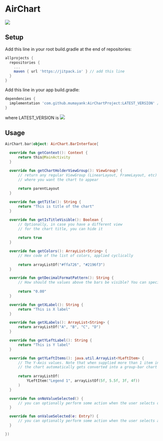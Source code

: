 # AirChart
[![](https://jitpack.io/v/mumayank/AirChartProject.svg)](https://jitpack.io/#mumayank/AirChartProject)

## Setup

Add this line in your root build.gradle at the end of repositories:

```gradle
allprojects {
  repositories {
    ...
    maven { url 'https://jitpack.io' } // add this line
  }
}
  ```
Add this line in your app build.gradle:
```gradle
dependencies {
  implementation 'com.github.mumayank:AirChartProject:LATEST_VERSION' // add this line
}
```
where LATEST_VERSION is [![](https://jitpack.io/v/mumayank/AirChartProject.svg)](https://jitpack.io/#mumayank/AirChartProject)

## Usage

```kotlin
AirChart.bar(object: AirChart.BarInterface{

  override fun getContext(): Context {
      return this@MainActivity 
  }

  override fun getChartHolderViewGroup(): ViewGroup? {
      // return any regular ViewGroup (LinearLayout, FrameLayout, etc) 
      // where you want the chart to appear
      
      return parentLayout
  }

  override fun getTitle(): String {
      return "This is title of the chart"
  }

  override fun getIsTitleVisible(): Boolean {
      // Optionally, in case you have a different view
      // for the chart title, you can hide it
      
      return true 
  }

  override fun getColors(): ArrayList<String> {
      // Hex code of the list of colors, applied cyclically
      
      return arrayListOf("#ffa726", "#2196f3") 
  }

  override fun getDecimalFormatPattern(): String {
      // How should the values above the bars be visible? You can specify the format here
      
      return "0.00" 
  }

  override fun getXLabel(): String {
      return "This is X label" 
  }

  override fun getXLabels(): ArrayList<String> {
      return arrayListOf("A", "B", "C", "D") 
  }

  override fun getYLeftLabel(): String {
      return "This is Y label" 
  }

  override fun getYLeftItems(): java.util.ArrayList<YLeftItem> {
      // The Y-Axis values. Note that when supplied more than 1 item in the arraylist, 
      // the chart automatically gets converted into a group-bar chart
      
      return arrayListOf(
          YLeftItem("Legend 1", arrayListOf(5f, 5.5f, 3f, 4f))
      )
  }

  override fun onNoValueSelected() {
      // you can optionally perform some action when the user selects outside any bar
  }

  override fun onValueSelected(e: Entry?) {
      // you can optionally perform some action when the user selects any bar
  }

})
```
